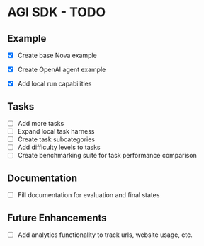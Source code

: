 # AGI SDK - TODO

## Example

- [x] Create base Nova example
- [x] Create OpenAI agent example
- [x] Add local run capabilities


## Tasks

- [ ] Add more tasks
- [ ] Expand local task harness
- [ ] Create task subcategories
- [ ] Add difficulty levels to tasks
- [ ] Create benchmarking suite for task performance comparison

## Documentation

- [ ] Fill documentation for evaluation and final states


## Future Enhancements

- [ ] Add analytics functionality to track urls, website usage, etc.